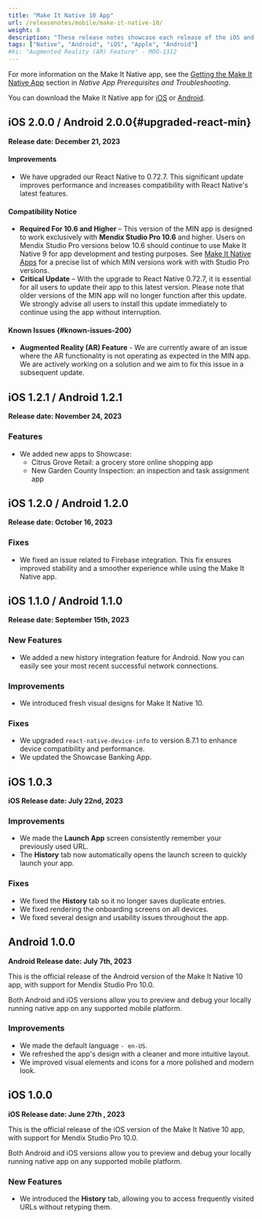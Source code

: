 ```yaml
---
title: "Make It Native 10 App"
url: /releasenotes/mobile/make-it-native-10/
weight: 8
description: "These release notes showcase each release of the iOS and Android Make It Native app versions."
tags: ["Native", "Android", "iOS", "Apple", "Android"]
#ki: "Augmented Reality (AR) Feature" - MOO-1312
---
```


For more information on the Make It Native app, see the [Getting the Make It Native App](/refguide/mobile/getting-started-with-mobile/prerequisites/#get-min-app) section in *Native App Prerequisites and Troubleshooting*.

You can download the Make It Native app for [iOS](https://apps.apple.com/us/app/make-it-native-10/id6450037464) or [Android](https://play.google.com/store/apps/details?id=com.mendix.developerapp.mx10).

## iOS 2.0.0 / Android 2.0.0{#upgraded-react-min}

**Release date: December 21, 2023**

#### Improvements

* We have upgraded our React Native to 0.72.7. This significant update improves performance and increases compatibility with React Native's latest features.

#### Compatibility Notice

* **Required For 10.6 and Higher** – This version of the MIN app is designed to work exclusively with **Mendix Studio Pro 10.6** and higher. Users on Mendix Studio Pro versions below 10.6 should continue to use Make It Native 9 for app development and testing purposes. See [Make It Native Apps](/releasenotes/mobile/make-it-native-parent/) for a precise list of which MIN versions work with with Studio Pro versions.
* **Critical Update** – With the upgrade to React Native 0.72.7, it is essential for all users to update their app to this latest version. Please note that older versions of the MIN app will no longer function after this update. We strongly advise all users to install this update immediately to continue using the app without interruption.

#### Known Issues {#known-issues-200}

* **Augmented Reality (AR) Feature** - We are currently aware of an issue where the AR functionality is not operating as expected in the MIN app. We are actively working on a solution and we aim to fix this issue in a subsequent update.

## iOS 1.2.1 / Android 1.2.1

**Release date: November 24, 2023**

### Features

* We added new apps to Showcase:
    * Citrus Grove Retail: a grocery store online shopping app
    * New Garden County Inspection: an inspection and task assignment app

## iOS 1.2.0 / Android 1.2.0

**Release date: October 16, 2023**

### Fixes

* We fixed an issue related to Firebase integration. This fix ensures improved stability and a smoother experience while using the Make It Native app.

## iOS 1.1.0 / Android 1.1.0

**Release date: September 15th, 2023**

### New Features

* We added a new history integration feature for Android. Now you can easily see your most recent successful network connections.

### Improvements

* We introduced fresh visual designs for Make It Native 10.

### Fixes

* We upgraded `react-native-device-info` to version 8.7.1 to enhance device compatibility and performance.
* We updated the Showcase Banking App.

## iOS 1.0.3

**iOS Release date: July 22nd, 2023**

### Improvements

* We made the **Launch App** screen consistently remember your previously used URL.
* The **History** tab now automatically opens the launch screen to quickly launch your app.

### Fixes

* We fixed the **History** tab so it no longer saves duplicate entries.
* We fixed rendering the onboarding screens on all devices.
* We fixed several design and usability issues throughout the app.

## Android 1.0.0

**Android Release date: July 7th, 2023**

This is the official release of the Android version of the Make It Native 10 app, with support for Mendix Studio Pro 10.0.

Both Android and iOS versions allow you to preview and debug your locally running native app on any supported mobile platform.

### Improvements

* We made the default language `- en-US`.
* We refreshed the app's design with a cleaner and more intuitive layout.
* We improved visual elements and icons for a more polished and modern look.

## iOS 1.0.0

**iOS Release date: June 27th , 2023**

This is the official release of the iOS version of the Make It Native 10 app, with support for Mendix Studio Pro 10.0.

Both Android and iOS versions allow you to preview and debug your locally running native app on any supported mobile platform.

### New Features

* We introduced the **History** tab, allowing you to access frequently visited URLs without retyping them.
